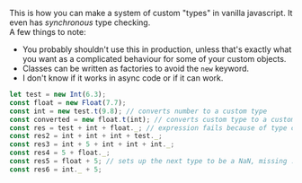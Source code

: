 This is how you can make a system of custom "types" in vanilla javascript. It even has *synchronous* type checking.        
A few things to note:      
- You probably shouldn't use this in production, unless that's exactly what you want as a complicated behaviour for some of your custom objects.
- Classes can be written as factories to avoid the `new` keyword.
- I don't know if it works in async code or if it can work.
```javascript
let test = new Int(6.3);
const float = new Float(7.7);
const int = new test.t(9.8); // converts number to a custom type
const converted = new float.t(int); // converts custom type to a custom type
const res = test + int + float._; // expression fails because of type conflict
const res2 = int + int + int + test._;
const res3 = int + 5 + int + int + int._;
const res4 = 5 + float._;
const res5 = float + 5; // sets up the next type to be a NaN, missing ._
const res6 = int._ + 5;
```
